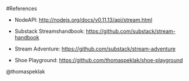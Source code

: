 
#References

- NodeAPI: 
  http://nodejs.org/docs/v0.11.13/api/stream.html

- Substack Streamshandbook: 
  https://github.com/substack/stream-handbook

- Stream Adventure: 
  https://github.com/substack/stream-adventure

- Shoe Playground: 
  https://github.com/thomaspeklak/shoe-playground


@thomaspeklak

